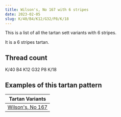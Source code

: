 ```yaml
---
title: Wilson's, No 167 with 6 stripes
date: 2023-02-05
slug: K/40/B4/K12/G32/P8/K/18
---
```

This is a list of all the tartan sett variants with 6 stripes.

It is a 6 stripes tartan.


## Thread count
K/40 B4 K12 G32 P8 K/18

## Examples of this tartan pattern

| Tartan Variants |
|---------------|
| [Wilson's, No 167](/variants/k/40/b4/k12/g32/p8/k/18-b5480b0-g008000-k000000-p800080)||
